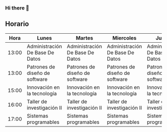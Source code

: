 ### Hi there 👋

<!--
**Yusset02/Yusset02** is a ✨ _special_ ✨ repository because its `README.md` (this file) appears on your GitHub profile.

Here are some ideas to get you started:

- 🔭 I’m currently working on ...
- 🌱 I’m currently learning ...
- 👯 I’m looking to collaborate on ...
- 🤔 I’m looking for help with ...
- 💬 Ask me about ...
- 📫 How to reach me: ...
- 😄 Pronouns: ...
- ⚡ Fun fact: ...
-->

## Horario
| Hora  | Lunes                           | Martes                          | Miercoles                       | Jueves                          | Viernes                         |   |   |   |   |
|-------|---------------------------------|---------------------------------|---------------------------------|---------------------------------|---------------------------------|---|---|---|---|
| 13:00 | Administración De Base De Datos | Administración De Base De Datos | Administración De Base De Datos | Administración De Base De Datos | Administración De Base De Datos |   |   |   |   |
| 13:00 | Patrones de diseño de software  | Patrones de diseño de software  | Patrones de diseño de software  | Patrones de diseño de software  | Patrones de diseño de software  |   |   |   |   |
| 15:00 | Innovación en la tecnología     | Innovación en la tecnología     | Innovación en la tecnología     | Innovación en la tecnología     | Innovación en la tecnología     |   |   |   |   |
| 16:00 | Taller de investigación II      | Taller de investigación II      | Taller de investigación II      | Taller de investigación II      |                                 |   |   |   |   |
| 17:00 | Sistemas programables           | Sistemas programables           | Sistemas programables           | Sistemas programables           |                                


